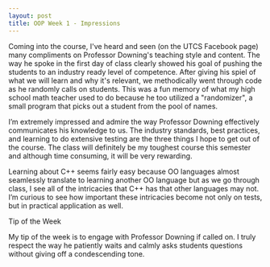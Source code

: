 ```yaml
---		
layout: post		
title: OOP Week 1 - Impressions		
---		
```

Coming into the course, I've heard and seen (on the UTCS Facebook page) many compliments on Professor Downing's teaching style and content. The way he spoke in the first day of class clearly showed his goal of pushing the students to an industry ready level of competence. After giving his spiel of what we will learn and why it's relevant, we methodically went through code as he randomly calls on students. This was a fun memory of what my high school math teacher used to do because he too utilized a "randomizer", a small program that picks out a student from the pool of names. 		
 		
I’m extremely impressed and admire the way Professor Downing effectively communicates his knowledge to us. The industry standards, best practices, and learning to do extensive testing are the three things I hope to get out of the course. The class will definitely be my toughest course this semester and although time consuming, it will be very rewarding. 		
 		
Learning about C++ seems fairly easy because OO languages almost seamlessly translate to learning another OO language but as we go through class, I see all of the intricacies that C++ has that other languages may not. I’m curious to see how important these intricacies become not only on tests, but in practical application as well. 		
 		
Tip of the Week		
 		
My tip of the week is to engage with Professor Downing if called on. I truly respect the way he patiently waits and calmly asks students questions without giving off a condescending tone.
